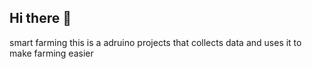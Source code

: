 ## Hi there 👋

smart farming
this is a adruino projects that collects data and uses it to make farming easier
